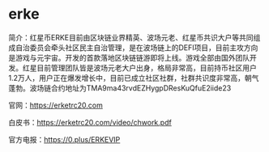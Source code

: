 # erke
简介：红星币ERKE目前由区块链业界精英、波场元老、红星币共识大户等共同组成自治委员会牵头社区民主自治管理，是在波场链上的DEFI项目，目前主攻方向是游戏与元宇宙。开发的首款落地区块链链游即将上线。游戏全部由国外团队开发。红星目前管理团队皆是波场元老大户出身，格局非常高，目前持币社区用户1.2万人，用户正在爆发增长中，目前已成立社区社群，社群共识度非常高，朝气蓬勃。波场链合约地址为TMA9ma43rvdEZHygpDResKuQfuE2iide23

官网：https://erketrc20.com

白皮书：https://erketrc20.com/video/chwork.pdf

官方电报：https://0.plus/ERKEVIP
